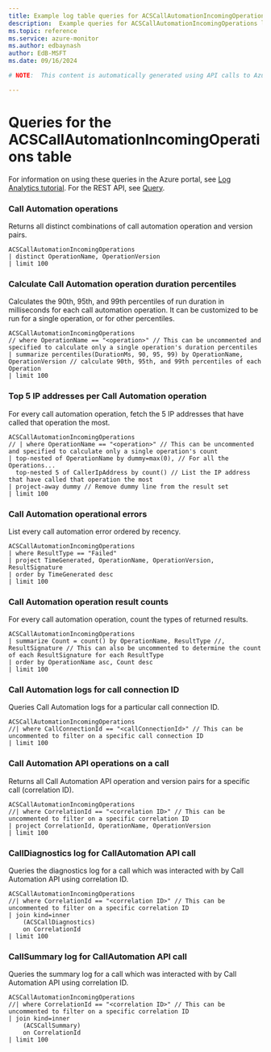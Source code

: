 ```yaml
---
title: Example log table queries for ACSCallAutomationIncomingOperations
description:  Example queries for ACSCallAutomationIncomingOperations log table
ms.topic: reference
ms.service: azure-monitor
ms.author: edbaynash
author: EdB-MSFT
ms.date: 09/16/2024

# NOTE:  This content is automatically generated using API calls to Azure. Any edits made on these files will be overwritten in the next run of the script. 

---
```


# Queries for the ACSCallAutomationIncomingOperations table

For information on using these queries in the Azure portal, see [Log Analytics tutorial](/azure/azure-monitor/logs/log-analytics-tutorial). For the REST API, see [Query](/rest/api/loganalytics/query).


### Call Automation operations  


Returns all distinct combinations of call automation operation and version pairs.  

```query
ACSCallAutomationIncomingOperations
| distinct OperationName, OperationVersion 
| limit 100
```



### Calculate Call Automation operation duration percentiles  


Calculates the 90th, 95th, and 99th percentiles of run duration in milliseconds for each call automation operation. It can be customized to be run for a single operation, or for other percentiles.  

```query
ACSCallAutomationIncomingOperations
// where OperationName == "<operation>" // This can be uncommented and specified to calculate only a single operation's duration percentiles
| summarize percentiles(DurationMs, 90, 95, 99) by OperationName, OperationVersion // calculate 90th, 95th, and 99th percentiles of each Operation
| limit 100
```



### Top 5 IP addresses per Call Automation operation  


For every call automation operation, fetch the 5 IP addresses that have called that operation the most.  

```query
ACSCallAutomationIncomingOperations
// | where OperationName == "<operation>" // This can be uncommented and specified to calculate only a single operation's count
| top-nested of OperationName by dummy=max(0), // For all the Operations...
  top-nested 5 of CallerIpAddress by count() // List the IP address that have called that operation the most
| project-away dummy // Remove dummy line from the result set
| limit 100
```



### Call Automation operational errors  


List every call automation error ordered by recency.  

```query
ACSCallAutomationIncomingOperations
| where ResultType == "Failed"
| project TimeGenerated, OperationName, OperationVersion, ResultSignature
| order by TimeGenerated desc
| limit 100
```



### Call Automation operation result counts  


For every call automation operation, count the types of returned results.  

```query
ACSCallAutomationIncomingOperations
| summarize Count = count() by OperationName, ResultType //, ResultSignature // This can also be uncommented to determine the count of each ResultSignature for each ResultType 
| order by OperationName asc, Count desc
| limit 100
```



### Call Automation logs for call connection ID  


Queries Call Automation logs for a particular call connection ID.  

```query
ACSCallAutomationIncomingOperations
//| where CallConnectionId == "<callConnectionId>" // This can be uncommented to filter on a specific call connection ID
| limit 100

```



### Call Automation API operations on a call  


Returns all Call Automation API operation and version pairs for a specific call (correlation ID).  

```query
ACSCallAutomationIncomingOperations
//| where CorrelationId == "<correlation ID>" // This can be uncommented to filter on a specific correlation ID
| project CorrelationId, OperationName, OperationVersion
| limit 100
```



### CallDiagnostics log for CallAutomation API call  


Queries the diagnostics log for a call which was interacted with by Call Automation API using correlation ID.  

```query
ACSCallAutomationIncomingOperations 
//| where CorrelationId == "<correlation ID>" // This can be uncommented to filter on a specific correlation ID
| join kind=inner
    (ACSCallDiagnostics)
    on CorrelationId
| limit 100

```



### CallSummary log for CallAutomation API call  


Queries the summary log for a call which was interacted with by Call Automation API using correlation ID.  

```query
ACSCallAutomationIncomingOperations 
//| where CorrelationId == "<correlation ID>" // This can be uncommented to filter on a specific correlation ID
| join kind=inner
    (ACSCallSummary)
    on CorrelationId
| limit 100

```

